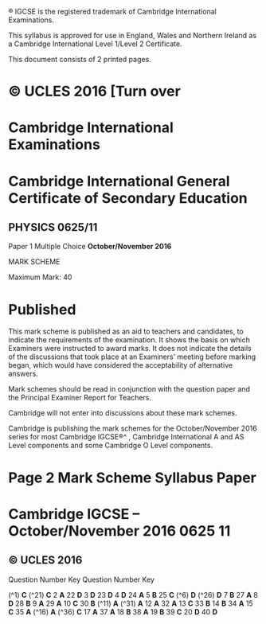 ® IGCSE is the registered trademark of Cambridge International Examinations. 

 This syllabus is approved for use in England, Wales and Northern Ireland as a Cambridge International Level 1/Level 2 Certificate. 

 This document consists of 2 printed pages. 

# © UCLES 2016 [Turn over 

# Cambridge International Examinations 

# Cambridge International General Certificate of Secondary Education 

## PHYSICS 0625/11 

Paper 1 Multiple Choice **October/November 2016** 

MARK SCHEME 

Maximum Mark: 40 

# Published 

This mark scheme is published as an aid to teachers and candidates, to indicate the requirements of the examination. It shows the basis on which Examiners were instructed to award marks. It does not indicate the details of the discussions that took place at an Examiners’ meeting before marking began, which would have considered the acceptability of alternative answers. 

Mark schemes should be read in conjunction with the question paper and the Principal Examiner Report for Teachers. 

Cambridge will not enter into discussions about these mark schemes. 

Cambridge is publishing the mark schemes for the October/November 2016 series for most Cambridge IGCSE®^ , Cambridge International A and AS Level components and some Cambridge O Level components. 


# Page 2 Mark Scheme Syllabus Paper 

# Cambridge IGCSE – October/November 2016 0625 11 

## © UCLES 2016 

 Question Number Key Question Number Key 

(^1) **C** (^21) **C** 2 **A** 22 **D** 3 **D** 23 **D** 4 **D** 24 **A** 5 **B** 25 **C** (^6) **D** (^26) **D** 7 **B** 27 **A** 8 **D** 28 **B** 9 **A** 29 **A** 10 **C** 30 **B** (^11) **A** (^31) **A** 12 **A** 32 **A** 13 **C** 33 **B** 14 **B** 34 **A** 15 **C** 35 **A** (^16) **A** (^36) **C** 17 **A** 37 **A** 18 **B** 38 **A** 19 **B** 39 **C** 20 **D** 40 **D** 


